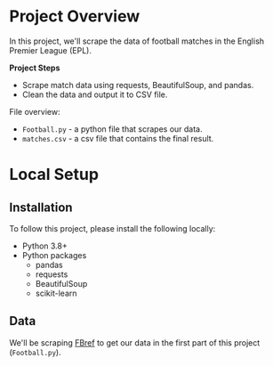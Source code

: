 # Project Overview

In this project, we'll scrape the data of football matches in the English Premier League (EPL).  

**Project Steps**

* Scrape match data using requests, BeautifulSoup, and pandas.  
* Clean the data and output it to CSV file.

File overview:

* `Football.py` - a python file that scrapes our data.
* `matches.csv` - a csv file that contains the final result.

# Local Setup

## Installation

To follow this project, please install the following locally:

* Python 3.8+
* Python packages
    * pandas
    * requests
    * BeautifulSoup
    * scikit-learn
    
## Data

We'll be scraping [FBref](https://fbref.com/en/) to get our data in the first part of this project (`Football.py`).
